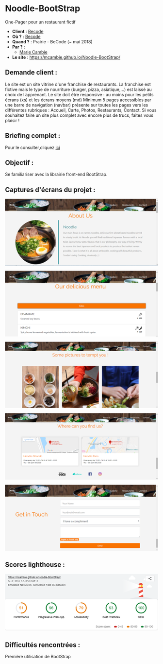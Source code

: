 # Noodle-BootStrap
One-Pager pour un restaurant fictif

- **Client** : [Becode](https://github.com/becodeorg/)
- **Où ?** : [Becode](https://github.com/becodeorg/)
- **Quand ?** :  Prairie - BeCode (~ mai 2018)
- **Par ?** : 
    - [Marie Cambie](https://github.com/MCambie) 
- **Le site** :  https://mcambie.github.io/Noodle-BootStrap/

## Demande client : 
Le site est un site vitrine d'une franchise de restaurants. La franchise est fictive mais le type de nourriture (burger, pizza, asiatique,...) est laissé au choix de l’apprenant.
Le site doit être responsive : au moins pour les petits écrans (xs) et les écrans moyens (md)
Minimum 5 pages accessibles par une barre de navigation (navbar) présente sur toutes les pages vers les différentes rubriques : Accueil, Carte, Photos, Restaurants, Contact. Si vous souhaitez faire un site plus complet avec encore plus de trucs, faites vous plaisir !       

## Briefing complet : 
Pour le consulter,cliquez [ici](https://github.com/becodeorg/Johnson2/tree/master/projets/Restaurant_Bootstrap)

## Objectif : 
Se familiariser avec la librairie front-end BootStrap.

## Captures d'écrans du projet  :
![acceuil](images/aboutUs.PNG)

![carte](images/menu.PNG)

![galerie](images/pictures.PNG)

![restaurants](images/map.PNG)

![contact](images/contact.PNG)

## Scores lighthouse  :
![score](images/score-Noodle.PNG)

## Difficultés rencontrées :

Première utilisation de BootStrap
